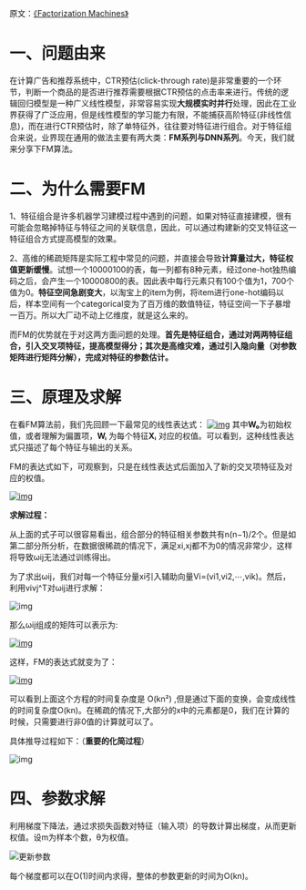 原文：[《Factorization Machines》](http://citeseerx.ist.psu.edu/viewdoc/download?doi=10.1.1.393.8529&rep=rep1&type=pdf)





# **一、问题由来**



在计算广告和推荐系统中，CTR预估(click-through rate)是非常重要的一个环节，判断一个商品的是否进行推荐需要根据CTR预估的点击率来进行。传统的逻辑回归模型是一种广义线性模型，非常容易实现**大规模实时并行**处理，因此在工业界获得了广泛应用，但是线性模型的学习能力有限，不能捕获高阶特征(非线性信息)，而在进行CTR预估时，除了单特征外，往往要对特征进行组合。对于特征组合来说，业界现在通用的做法主要有两大类：**FM系列与DNN系列**。今天，我们就来分享下FM算法。



# **二、为什么需要FM**



1、特征组合是许多机器学习建模过程中遇到的问题，如果对特征直接建模，很有可能会忽略掉特征与特征之间的关联信息，因此，可以通过构建新的交叉特征这一特征组合方式提高模型的效果。

2、高维的稀疏矩阵是实际工程中常见的问题，并直接会导致**计算量过大，特征权值更新缓慢**。试想一个10000100的表，每一列都有8种元素，经过one-hot独热编码之后，会产生一个10000800的表。因此表中每行元素只有100个值为1，700个值为0。**特征空间急剧变大**，以淘宝上的item为例，将item进行one-hot编码以后，样本空间有一个categorical变为了百万维的数值特征，特征空间一下子暴增一百万。所以大厂动不动上亿维度，就是这么来的。

而FM的优势就在于对这两方面问题的处理。**首先是特征组合，通过对两两特征组合，引入交叉项特征，提高模型得分；其次是高维灾难，通过引入隐向量（对参数矩阵进行矩阵分解），完成对特征的参数估计。**

# **三、原理及求解**



在看FM算法前，我们先回顾一下最常见的线性表达式：
[![img](https://jesse-csj.github.io/2019/07/20/（读论文）计算广告之CTR预估-FM算法解析/1.png)](https://jesse-csj.github.io/2019/07/20/（读论文）计算广告之CTR预估-FM算法解析/1.png)
其中**W₀**为初始权值，或者理解为偏置项，**Wᵢ** 为每个特征**Xᵢ** 对应的权值。可以看到，这种线性表达式只描述了每个特征与输出的关系。

FM的表达式如下，可观察到，只是在线性表达式后面加入了新的交叉项特征及对应的权值。

[![img](https://pic2.zhimg.com/v2-b232eb85a8861af43cdde514f22e4f65_b.png)](https://pic2.zhimg.com/v2-b232eb85a8861af43cdde514f22e4f65_b.png)

**求解过程：**　

从上面的式子可以很容易看出，组合部分的特征相关参数共有n(n−1)/2个。但是如第二部分所分析，在数据很稀疏的情况下，满足xi,xj都不为0的情况非常少，这样将导致ωij无法通过训练得出。

为了求出ωij，我们对每一个特征分量xi引入辅助向量Vi=(vi1,vi2,⋯,vik)。然后，利用vivj^T对ωij进行求解：

![img](https://jesse-csj.github.io/2019/07/20/（读论文）计算广告之CTR预估-FM算法解析/1630213-20190710174305361-1336985179.png)

那么ωij组成的矩阵可以表示为:

[![img](https://pic2.zhimg.com/v2-97ab37e03efb236c8f5768769d230a39_b.png)](https://pic2.zhimg.com/v2-97ab37e03efb236c8f5768769d230a39_b.png)

这样，FM的表达式就变为了：

[![img](https://pic2.zhimg.com/v2-b47eaa349677249a45227f5029d4dbb5_b.png)](https://pic2.zhimg.com/v2-b47eaa349677249a45227f5029d4dbb5_b.png)

可以看到上面这个方程的时间复杂度是 O(kn²) ,但是通过下面的变换，会变成线性的时间复杂度O(kn)。在稀疏的情况下,大部分的x中的元素都是0，我们在计算的时候，只需要进行非0值的计算就可以了。

具体推导过程如下：（**重要的化简过程**）

![img](https://pic3.zhimg.com/v2-3a1212817062ff738099078c61fd5446_b.png)

# **四、参数求解**



利用梯度下降法，通过求损失函数对特征（输入项）的导数计算出梯度，从而更新权值。设m为样本个数，θ为权值。

![更新参数](https://cdn.jsdelivr.net/gh/Zhangxin98/Note@main/img/202201241623435.png)

每个梯度都可以在O(1)时间内求得，整体的参数更新的时间为O(kn)。

